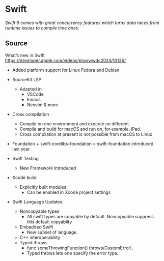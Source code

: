 #  Swift

_Swift 6 comes with great concurrency features which turns data races from runtime issues to compile time ones._

## Source
What’s new in Swift
https://developer.apple.com/videos/play/wwdc2024/10136/


- Added platform support for Linux Fedora and Debian

- SourceKit LSP
    - Adapted in 
        - VSCode 
        - Emacs
        - Neovim & more

- Cross compilation
    - Compile on one environment and execute on different. 
    - Compile and build for macOS and run on, for example, iPad.
    - Cross compilation at present is not possible from macOS to Linux

- Foundation + swift-corelibs-foundation = swift-foundation introduced last year.

- Swift Testing
    - New Framework introduced

- Xcode build
    - Explicitly built modules
        - Can be enabled in Xcode project settings

- Swift Language Updates
    - Noncopyable types
        - All swift types are copyable by default. Noncopyable suppress this default copyablity
    - Embedded Swift
        - New subset of language.
    - C++ interoperability
    - Typed throws
        - func someThrowingFunction() throws(CustomError).
        - Typed throws lets one specify the error type.
